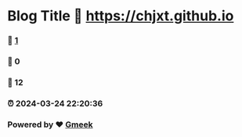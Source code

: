 # Blog Title :link: https://chjxt.github.io 
### :page_facing_up: [1](https://chjxt.github.io/tag.html) 
### :speech_balloon: 0 
### :hibiscus: 12 
### :alarm_clock: 2024-03-24 22:20:36 
### Powered by :heart: [Gmeek](https://github.com/Meekdai/Gmeek)
